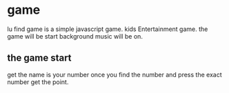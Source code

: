 # game
lu find game is a simple javascript game.
kids Entertainment game.
the game will be start background music will be on. 


the game start
-----------------

get the name is your number 
once you find the number and press the exact number get the point.

